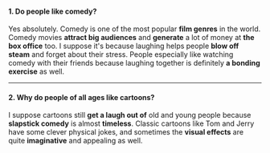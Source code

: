 #### 1. Do people like comedy?
Yes absolutely. Comedy is one of the most popular **film genres** in the world. Comedy movies **attract big audiences** and **generate** a lot of money at **the box office** too. I suppose it's because laughing helps people **blow off steam** and forget about their stress. People especially like watching comedy with their friends because laughing together is definitely **a bonding exercise** as well.

---
#### 2. Why do people of all ages like cartoons?
I suppose cartoons still **get a laugh out of** old and young people because **slapstick comedy** is almost **timeless**. Classic cartoons like Tom and Jerry have some clever physical jokes, and sometimes the **visual effects** are quite **imaginative** and appealing as well.